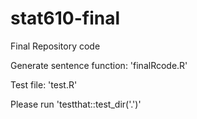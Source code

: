 # stat610-final
Final Repository code

Generate sentence function: 'finalRcode.R'

Test file: 'test.R'

Please run 'testthat::test_dir('.')'
